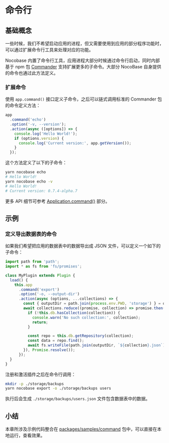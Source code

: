 # 命令行

## 基础概念

一些时候，我们不希望启动应用的进程，但又需要使用到应用的部分程序功能时，可以通过扩展命令行工具来处理对应的功能。

Nocobase 内置了命令行工具，应用进程大部分时候通过命令行启动，同时内部基于 npm 包 [Commander](https://www.npmjs.com/package/commander) 支持扩展更多的子命令。大部分 NocoBase 自身提供的命令也通过此方法定义。

### 扩展命令

使用 `app.command()` 接口定义子命令，之后可以链式调用标准的 Commander 包的命令定义方法：

```ts
app
  .command('echo')
  .option('-v, --version');
  .action(async ([options]) => {
    console.log('Hello World!');
    if (options.version) {
      console.log('Current version:', app.getVersion());
    }
  });
```

这个方法定义了以下的子命令：

```bash
yarn nocobase echo
# Hello World!
yarn nocobase echo -v
# Hello World!
# Current version: 0.7.4-alpha.7
```

更多 API 细节可参考 [Application.command()](/api/server/application#command) 部分。

## 示例

### 定义导出数据表的命令

如果我们希望把应用的数据表中的数据导出成 JSON 文件，可以定义一个如下的子命令：

```ts
import path from 'path';
import * as fs from 'fs/promises';

class MyPlugin extends Plugin {
  load() {
    this.app
      .command('export')
      .option('-o, --output-dir')
      .action(async (options, ...collections) => {
        const { outputDir = path.join(process.env.PWD, 'storage') } = options;
        await collections.reduce((promise, collection) => promise.then(async () => {
          if (!this.db.hasCollection(collection)) {
            console.warn('No such collection:', collection);
            return;
          }

          const repo = this.db.getRepository(collection);
          const data = repo.find();
          await fs.writeFile(path.join(outputDir, `${collection}.json`), JSON.stringify(data), { mode: 0o644 });
        }), Promise.resolve());
      });
  }
}
```

注册和激活插件之后在命令行调用：

```bash
mkdir -p ./storage/backups
yarn nocobase export -o ./storage/backups users
```

执行后会生成 `./storage/backups/users.json` 文件包含数据表中的数据。

## 小结

本章所涉及示例代码整合在 [packages/samples/command](https://github.com/nocobase/nocobase/tree/main/packages/samples/command) 包中，可以直接在本地运行，查看效果。
